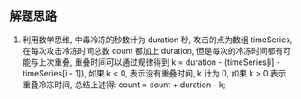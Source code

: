 ## 解题思路

1. 利用数学思维, 中毒冷冻的秒数计为 duration 秒, 攻击的点为数组 timeSeries, 在每次攻击冷冻时间总数 count 都加上 duration, 但是每次的冷冻时间都有可能与上次重叠, 重叠时间可以通过规律得到 k = duration - (timeSeries[i] - timeSeries[i - 1]), 如果 k < 0, 表示没有重叠时间, k 计为 0, 如果 k > 0 表示重叠冷冻时间, 总结上述得: count = count + duration - k;
